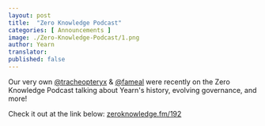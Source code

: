 ```yaml
---
layout: post
title:  "Zero Knowledge Podcast"
categories: [ Announcements ]
image: ./Zero-Knowledge-Podcast/1.png
author: Yearn
translator: 
published: false
---
```


Our very own [@tracheopteryx](https://twitter.com/tracheopteryx) & [@fameal](https://twitter.com/fameal) were recently on the Zero Knowledge Podcast talking about Yearn's history, evolving governance, and more!

Check it out at the link below:
[zeroknowledge.fm/192](https://www.zeroknowledge.fm/192)
